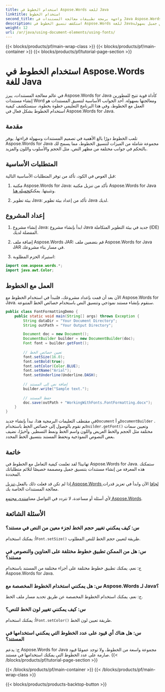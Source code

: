```yaml
---
title: استخدام الخطوط في Aspose.Words للغة Java
linktitle: استخدام الخطوط
second_title: واجهة برمجة تطبيقات معالجة المستندات في Java Aspose.Words
description: استكشف تنسيق الخطوط في Aspose.Words للغة Java؛ الحجم والنمط واللون والمزيد. أنشئ مستندات بتنسيق جميل بسهولة.
weight: 12
url: /ar/java/using-document-elements/using-fonts/
---
```


{{< blocks/products/pf/main-wrap-class >}}
{{< blocks/products/pf/main-container >}}
{{< blocks/products/pf/tutorial-page-section >}}

# استخدام الخطوط في Aspose.Words للغة Java


في عالم معالجة المستندات، يبرز Aspose.Words for Java كأداة قوية تتيح للمطورين إنشاء مستندات Word ومعالجتها بسهولة. أحد الجوانب الأساسية لتنسيق المستندات هو العمل مع الخطوط، وفي هذا البرنامج التعليمي خطوة بخطوة، سنستكشف كيفية استخدام الخطوط بشكل فعال في Aspose.Words for Java.

## مقدمة

تلعب الخطوط دورًا بالغ الأهمية في تصميم المستندات وسهولة قراءتها. يوفر Aspose.Words for Java مجموعة شاملة من الميزات لتنسيق الخطوط، مما يسمح لك بالتحكم في جوانب مختلفة من مظهر النص، مثل الحجم والأسلوب واللون والمزيد.

## المتطلبات الأساسية

قبل الغوص في الكود، تأكد من توفر المتطلبات الأساسية التالية:

1.  مكتبة Aspose.Words for Java: تأكد من تنزيل مكتبة Aspose.Words for Java وتثبيتها. يمكنك[تحميله هنا](https://releases.aspose.com/words/java/).

2. بيئة تطوير Java: تأكد من إعداد بيئة تطوير Java لديك.

## إعداد المشروع

1. إنشاء مشروع Java: ابدأ بإنشاء مشروع Java جديد في بيئة التطوير المتكاملة (IDE) المفضلة لديك.

2. إضافة ملف Aspose.Words JAR: قم بتضمين ملف Aspose.Words for Java JAR في مسار بناء مشروعك.

3. استيراد الحزم المطلوبة:

```java
import com.aspose.words.*;
import java.awt.Color;
```

## العمل مع الخطوط

الآن بعد أن قمت بإعداد مشروعك، فلنبدأ في استخدام الخطوط مع Aspose.Words for Java. سنقوم بإنشاء مستند نموذجي وتنسيق النص باستخدام خصائص الخط المتنوعة.

```java
public class FontFormattingDemo {
    public static void main(String[] args) throws Exception {
        String dataDir = "Your Document Directory";
        String outPath = "Your Output Directory";

        Document doc = new Document();
        DocumentBuilder builder = new DocumentBuilder(doc);
        Font font = builder.getFont();
        
        // تعيين خصائص الخط
        font.setSize(16.0);
        font.setBold(true);
        font.setColor(Color.BLUE);
        font.setName("Arial");
        font.setUnderline(Underline.DASH);
        
        // إضافة نص إلى المستند
        builder.write("Sample text.");
        
        // حفظ المستند
        doc.save(outPath + "WorkingWithFonts.FontFormatting.docx");
    }
}
```

 في مقتطف التعليمات البرمجية هذا، نبدأ بإنشاء جديد`Document` و أ`DocumentBuilder` . ثم نقوم بالوصول إلى خصائص الخط باستخدام`builder.getFont()` وتعيين سمات مختلفة مثل الحجم والخط العريض واللون واسم الخط ونمط التسطير. وأخيرًا، نضيف بعض النصوص النموذجية ونحفظ المستند بتنسيق الخط المحدد.

## خاتمة

تهانينا! لقد تعلمت كيفية التعامل مع الخطوط في Aspose.Words for Java. ستمكنك هذه المعرفة من إنشاء مستندات بتنسيق جميل ومصممة خصيصًا لتلائم متطلباتك المحددة.

 إذا لم تكن قد فعلت ذلك بالفعل،[تنزيل Aspose.Words لجافا](https://releases.aspose.com/words/java/) الآن وابدأ في تعزيز قدرات معالجة المستندات الخاصة بك.

 لأي أسئلة أو مساعدة، لا تتردد في التواصل معنا[منتدى مجتمع Aspose.Words](https://forum.aspose.com/).

## الأسئلة الشائعة

### س: كيف يمكنني تغيير حجم الخط لجزء معين من النص في مستند؟
 أ: يمكنك استخدام`Font.setSize()` طريقة لتعيين حجم الخط للنص المطلوب.

### س: هل من الممكن تطبيق خطوط مختلفة على العناوين والنصوص في مستند؟
ج: نعم، يمكنك تطبيق خطوط مختلفة على أجزاء مختلفة من المستند باستخدام Aspose.Words for Java.

### س: هل يمكنني استخدام الخطوط المخصصة مع Aspose.Words لـ Java؟
ج: نعم، يمكنك استخدام الخطوط المخصصة عن طريق تحديد مسار ملف الخط.

### س: كيف يمكنني تغيير لون الخط للنص؟
 أ: يمكنك استخدام`Font.setColor()` طريقة تعيين لون الخط.

### س: هل هناك أي قيود على عدد الخطوط التي يمكنني استخدامها في المستند؟
ج: يدعم Aspose.Words for Java مجموعة واسعة من الخطوط، ولا توجد عمومًا قيود صارمة على عدد الخطوط التي يمكنك استخدامها في مستند.
{{< /blocks/products/pf/tutorial-page-section >}}

{{< /blocks/products/pf/main-container >}}
{{< /blocks/products/pf/main-wrap-class >}}

{{< blocks/products/products-backtop-button >}}
